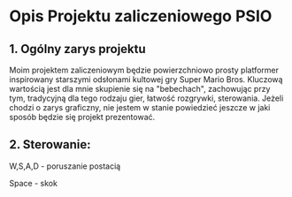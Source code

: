 
# Opis Projektu zaliczeniowego PSIO


## 1. Ogólny zarys projektu
Moim projektem zaliczeniowym będzie powierzchniowo prosty platformer inspirowany starszymi odsłonami kultowej gry Super Mario Bros.
 Kluczową wartością jest dla mnie skupienie się na "bebechach", zachowując przy tym, tradycyjną dla tego rodzaju gier, łatwość rozgrywki, sterowania. Jeżeli chodzi o zarys graficzny, nie jestem w stanie powiedzieć jeszcze w jaki sposób będzie się projekt prezentować. 

## 2. Sterowanie:
 W,S,A,D - poruszanie postacią
 
 Space - skok



